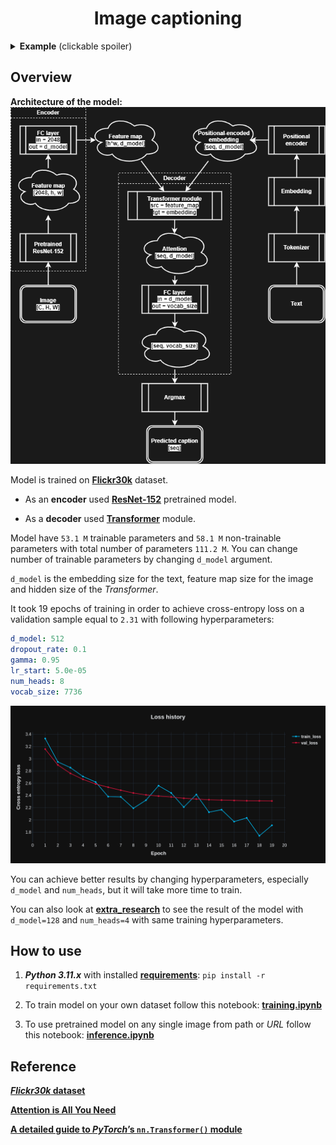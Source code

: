 # <center>Image captioning</center>
<details>
  <summary><b>Example</b> (clickable spoiler)</summary>

  ![](./imgs/examples/example.jpg)
  
</details>

## Overview
**Architecture of the model:**  
![](./imgs/architecture/arch.png)

Model is trained on [<b>Flickr30k</b>](https://www.kaggle.com/datasets/hsankesara/flickr-image-dataset) dataset.

* As an **encoder** used [<b>ResNet-152</b>](https://pytorch.org/vision/main/models/generated/torchvision.models.resnet152.html) pretrained model.

* As a **decoder** used [<b>Transformer</b>](https://pytorch.org/docs/stable/generated/torch.nn.Transformer.html#torch.nn.Transformer) module.

Model have `53.1 M` trainable parameters and `58.1 M` non-trainable parameters with total number of parameters `111.2 M`. You can change number of trainable parameters by changing `d_model` argument.

`d_model` is the embedding size for the text, feature map size for the image and hidden size of the *Transformer*.

It took 19 epochs of training in order to achieve cross-entropy loss on a validation sample equal to `2.31` with following hyperparameters:
```yaml
d_model: 512
dropout_rate: 0.1
gamma: 0.95
lr_start: 5.0e-05
num_heads: 8
vocab_size: 7736
```
![](imgs/history/metrics.png)

You can achieve better results by changing hyperparameters, especially `d_model` and `num_heads`, but it will take more time to train.

You can also look at [<b>extra_research</b>](extra_research) to see the result of the model with `d_model=128` and `num_heads=4` with same training hyperparameters.

## How to use
1. <b><i>Python 3.11.x</i></b> with installed [<b>requirements</b>](requirements.txt): `pip install -r requirements.txt`

2. To train model on your own dataset follow this notebook: [<b>training.ipynb</b>](training.ipynb)

3. To use pretrained model on any single image from path or *URL* follow this notebook: [<b>inference.ipynb</b>](inference.ipynb)

## Reference
[<b><i>Flickr30k</i> dataset</b>](https://www.kaggle.com/datasets/hsankesara/flickr-image-dataset)

[<b>Attention is All You Need</b>](https://arxiv.org/abs/1706.03762)

[<b>A detailed guide to <i>PyTorch</i>’s `nn.Transformer()` module</b>](https://towardsdatascience.com/a-detailed-guide-to-pytorchs-nn-transformer-module-c80afbc9ffb1)